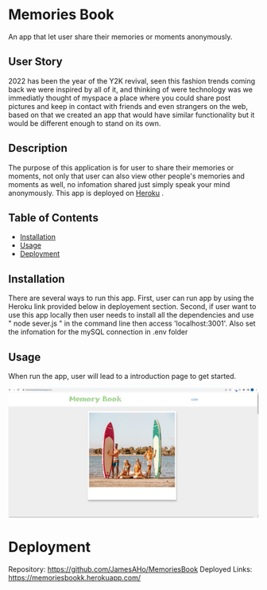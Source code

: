 # Memories Book


An app that let user share their memories or moments anonymously.

## User Story

2022 has been the year of the Y2K revival, seen this fashion trends coming back we were inspired by all of it, and thinking of were technology was we immediatly thought of myspace a place where you could share post pictures and keep in contact with friends and even strangers on the web, based on that we created an app that would have similar functionality but it would be different enough to stand on its own.

## Description

The purpose of this application is for user to share their memories or moments, not only that user can also view other people's memories and moments as well, no infomation shared just simply speak your mind anonymously. This app is deployed on [Heroku](https://memoriesbookk.herokuapp.com/) .

## Table of Contents

* [Installation](#installation)
* [Usage](#usage)
* [Deployment](#deployment)


## Installation
 There are several ways to run this app. First, user can run app by using the Heroku link provided below in deployement section. Second, if user want to use this app locally then user needs to install all the dependencies and use " node sever.js " in the command line then access 
 'localhost:3001'. Also set the infomation for the mySQL connection in .env folder
 

## Usage 

When run the app, user will lead to a introduction page to get started.


![landing page demo](./mock/mock.jpg)

# Deployment
Repository: https://github.com/JamesAHo/MemoriesBook
Deployed Links: https://memoriesbookk.herokuapp.com/
